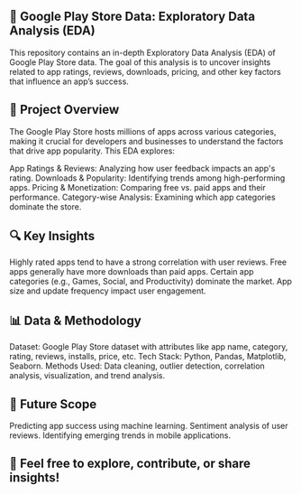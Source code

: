 ## 📱 Google Play Store Data: Exploratory Data Analysis (EDA)
This repository contains an in-depth Exploratory Data Analysis (EDA) of Google Play Store data. The goal of this analysis is to uncover insights related to app ratings, reviews, downloads, pricing, and other key factors that influence an app’s success.

## 📌 Project Overview
The Google Play Store hosts millions of apps across various categories, making it crucial for developers and businesses to understand the factors that drive app popularity. This EDA explores:

App Ratings & Reviews: Analyzing how user feedback impacts an app's rating.
Downloads & Popularity: Identifying trends among high-performing apps.
Pricing & Monetization: Comparing free vs. paid apps and their performance.
Category-wise Analysis: Examining which app categories dominate the store.


## 🔍 Key Insights
Highly rated apps tend to have a strong correlation with user reviews.
Free apps generally have more downloads than paid apps.
Certain app categories (e.g., Games, Social, and Productivity) dominate the market.
App size and update frequency impact user engagement.


## 📊 Data & Methodology
Dataset: Google Play Store dataset with attributes like app name, category, rating, reviews, installs, price, etc.
Tech Stack: Python, Pandas, Matplotlib, Seaborn.
Methods Used: Data cleaning, outlier detection, correlation analysis, visualization, and trend analysis.


## 🚀 Future Scope
Predicting app success using machine learning.
Sentiment analysis of user reviews.
Identifying emerging trends in mobile applications.


## 🔗 Feel free to explore, contribute, or share insights!

